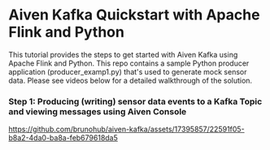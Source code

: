 # Aiven Kafka Quickstart with Apache Flink and Python

This tutorial provides the steps to get started with Aiven Kafka using Apache Flink and Python. This repo contains a sample Python producer application (producer_examp1.py) that's used to generate mock sensor data. Please see videos below for a detailed walkthrough of the solution.

### Step 1: Producing (writing) sensor data events to a Kafka Topic and viewing messages using Aiven Console

https://github.com/brunohub/aiven-kafka/assets/17395857/22591f05-b8a2-4da0-ba8a-feb679618da5
